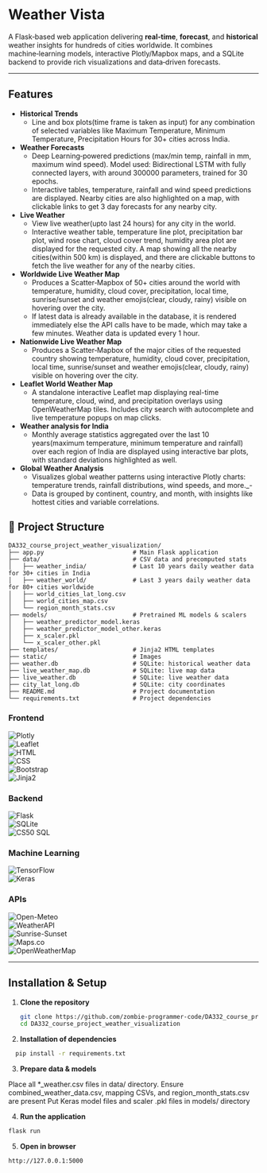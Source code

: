 # Weather Vista

A Flask‑based web application delivering **real‑time**, **forecast**, and **historical** weather insights for hundreds of cities worldwide. It combines machine‑learning models, interactive Plotly/Mapbox maps, and a SQLite backend to provide rich visualizations and data‑driven forecasts.

---

## Features
- **Historical Trends**
  - Line and box plots(time frame is taken as input) for any combination of selected variables like Maximum Temperature, Minimum Temperature, Precipitation Hours for 30+ cities across India.
- **Weather Forecasts**  
  - Deep Learning‑powered predictions (max/min temp, rainfall in mm, maximum wind speed). Model used: Bidirectional LSTM with fully connected layers, with around 300000 parameters, trained for 30 epochs. 
  - Interactive tables, temperature, rainfall and wind speed predictions are displayed. Nearby cities are also highlighted on a map, with clickable links to get 3 day forecasts for any nearby city.
- **Live Weather**  
  - View live weather(upto last 24 hours) for any city in the world. 
  - Interactive weather table, temperature line plot, precipitation bar plot, wind rose chart, cloud cover trend, humidity area plot are displayed for the requested city. A map showing all the nearby cities(within 500 km) is displayed, and there are clickable buttons to fetch the live weather for any of the nearby cities.
- **Worldwide Live Weather Map**  
  - Produces a Scatter‑Mapbox of 50+ cities around the world with temperature, humidity, cloud cover, precipitation, local time, sunrise/sunset and weather emojis(clear, cloudy, rainy) visible on hovering over the city.
  - If latest data is already available in the database, it is rendered immediately else the API calls have to be made, which may take a few minutes. Weather data is updated every 1 hour.
- **Nationwide Live Weather Map**  
  - Produces a Scatter‑Mapbox of the major cities of the requested country showing temperature, humidity, cloud cover, precipitation, local time, sunrise/sunset and weather emojis(clear, cloudy, rainy) visible on hovering over the city.
- **Leaflet World Weather Map**
  - A standalone interactive Leaflet map displaying real-time temperature, cloud, wind, and precipitation overlays using OpenWeatherMap tiles. Includes city search with autocomplete and live temperature popups on map clicks. 
- **Weather analysis for India**
  - Monthly average statistics aggregated over the last 10 years(maximum temperature, minimum temperature and rainfall) over each region of India are displayed using interactive bar plots, with standard deviations highlighted as well.
- **Global Weather Analysis**
  - Visualizes global weather patterns using interactive Plotly charts: temperature trends, rainfall distributions, wind speeds, and more._-
  - Data is grouped by continent, country, and month, with insights like hottest cities and variable correlations.
## 📁 Project Structure

```
DA332_course_project_weather_visualization/
├── app.py                         # Main Flask application  
├── data/                          # CSV data and precomputed stats  
│   ├── weather_india/             # Last 10 years daily weather data for 30+ cities in India  
│   ├── weather_world/             # Last 3 years daily weather data for 80+ cities worldwide  
│   ├── world_cities_lat_long.csv  
│   ├── world_cities_map.csv  
│   └── region_month_stats.csv  
├── models/                        # Pretrained ML models & scalers  
│   ├── weather_predictor_model.keras  
│   ├── weather_predictor_model_other.keras  
│   ├── x_scaler.pkl  
│   └── x_scaler_other.pkl  
├── templates/                     # Jinja2 HTML templates  
├── static/                        # Images  
├── weather.db                     # SQLite: historical weather data  
├── live_weather_map.db            # SQLite: live map data  
├── live_weather.db                # SQLite: live weather data  
├── city_lat_long.db               # SQLite: city coordinates  
├── README.md                      # Project documentation  
└── requirements.txt               # Project dependencies  
```


### Frontend  
![Plotly](https://img.shields.io/badge/Plotly-Express%20%26%20Graph%20Objects-blue?logo=plotly&logoColor=white)  
![Leaflet](https://img.shields.io/badge/Leaflet.js-Interactive%20Maps-brightgreen?logo=leaflet&logoColor=white)  
![HTML](https://img.shields.io/badge/HTML5-E34F26?logo=html5&logoColor=white)  
![CSS](https://img.shields.io/badge/CSS3-1572B6?logo=css3&logoColor=white)  
![Bootstrap](https://img.shields.io/badge/Bootstrap-7952B3?logo=bootstrap&logoColor=white)  
![Jinja2](https://img.shields.io/badge/Jinja2-Template%20Engine-yellow?logo=jinja&logoColor=black)

### Backend  
![Flask](https://img.shields.io/badge/Flask-000000?logo=flask&logoColor=white)  
![SQLite](https://img.shields.io/badge/SQLite-003B57?logo=sqlite&logoColor=white)  
![CS50 SQL](https://img.shields.io/badge/CS50--SQL-SQL%20Wrapper-orange)

### Machine Learning  
![TensorFlow](https://img.shields.io/badge/TensorFlow-FF6F00?logo=tensorflow&logoColor=white)  
![Keras](https://img.shields.io/badge/Keras-D00000?logo=keras&logoColor=white)  

### APIs  
![Open-Meteo](https://img.shields.io/badge/Open--Meteo-Archive%20Weather-blue)  
![WeatherAPI](https://img.shields.io/badge/WeatherAPI.com-Hourly%20Weather-lightblue)  
![Sunrise-Sunset](https://img.shields.io/badge/Sunrise--Sunset-Astronomy-lightgrey)  
![Maps.co](https://img.shields.io/badge/Maps.co-Geocoding-green)  
![OpenWeatherMap](https://img.shields.io/badge/OpenWeatherMap-Tile%20Layers-orange?logo=OpenWeatherMap&logoColor=white)


---

## Installation & Setup

1. **Clone the repository**  
   ```bash
   git clone https://github.com/zombie-programmer-code/DA332_course_project_weather_visualization
   cd DA332_course_project_weather_visualization
   ```
2. **Installation of dependencies**
```bash
  pip install -r requirements.txt
```
3. **Prepare data & models**

Place all *_weather.csv files in data/ directory. 
Ensure combined_weather_data.csv, mapping CSVs, and region_month_stats.csv are present
Put Keras model files and scaler .pkl files in models/ directory

4. **Run the application**
```bash
flask run
```
5. **Open in browser**
```bash
http://127.0.0.1:5000
```

